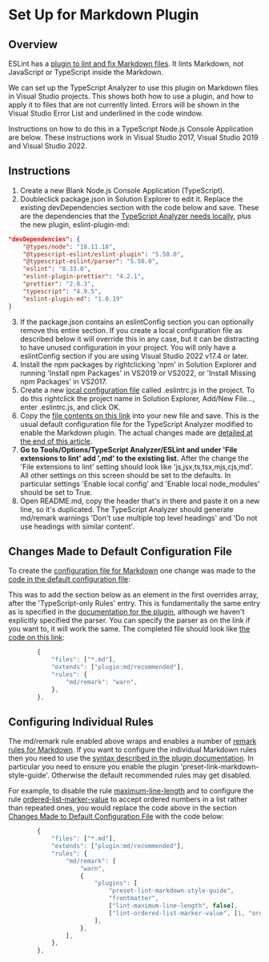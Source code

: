 ﻿# Set Up for Markdown Plugin

## Overview

ESLint has a [plugin to lint and fix Markdown files](https://github.com/leo-buneev/eslint-plugin-md).  It lints Markdown, not JavaScript or TypeScript inside the Markdown.  

We can set up the TypeScript Analyzer to use this plugin on Markdown files in Visual Studio projects.  This shows both how to use a plugin, and how to apply it to files that are not currently linted.  Errors will be shown in the Visual Studio Error List and underlined in the code window.

Instructions on how to do this in a TypeScript Node.js Console Application are below.  These instructions work in Visual Studio 2017, Visual Studio 2019 and Visual Studio 2022.

## Instructions

1. Create a new Blank Node.js Console Application (TypeScript).
2. Doubleclick package.json in Solution Explorer to edit it.  Replace the existing devDependencies section with the code below and save.  These are the dependencies that the [TypeScript Analyzer needs locally](installs.md#localinstall), plus the new plugin, eslint-plugin-md:
``` json
"devDependencies": {
    "@types/node": "18.11.18",
    "@typescript-eslint/eslint-plugin": "5.50.0",
    "@typescript-eslint/parser": "5.50.0",
    "eslint": "8.33.0",
    "eslint-plugin-prettier": "4.2.1",
    "prettier": "2.8.3",
    "typescript": "4.9.5",
    "eslint-plugin-md": "1.0.19"
}
```
3. If the package.json contains an eslintConfig section you can optionally remove this entire section.  If you create a local configuration file as described below it will override this in any case, but it can be distracting to have unused configuration in your project.  You will only have a eslintConfig section if you are using Visual Studio 2022 v17.4 or later.
4. Install the npm packages by rightclicking 'npm' in Solution Explorer and running 'Install npm Packages' in VS2019 or VS2022, or 'Install Missing npm Packages' in VS2017.
5. Create a new [local configuration file](localconfiguration.md) called .eslintrc.js in the project.  To do this rightclick the project name in Solution Explorer, Add/New File..., enter .eslintrc.js, and click OK.
6. Copy the [file contents on this link](setupmarkdownconfig.md) into your new file and save.  This is the usual default configuration file for the TypeScript Analyzer modified to enable the Markdown plugin.  The actual changes made are [detailed at the end of this article](setupmarkdown.md#changesmadetodefaultconfig).
7. **Go to Tools/Options/TypeScript Analyzer/ESLint and under 'File extensions to lint' add ',md' to the existing list.**  After the change the 'File extensions to lint' setting should look like 'js,jsx,ts,tsx,mjs,cjs,md'.  All other settings on this screen should be set to the defaults.  In particular settings 'Enable local config' and 'Enable local node_modules' should be set to True.
8. Open README.md, copy the header that's in there and paste it on a new line, so it's duplicated.  The TypeScript Analyzer should generate md/remark warnings 'Don't use multiple top level headings' and 'Do not use headings with similar content'.

## <a name="changesmadetodefaultconfig"></a>Changes Made to Default Configuration File

To create the [configuration file for Markdown](setupmarkdownconfig.md) one change was made to the [code in the default configuration file](defaultconfig.md#defaulteslintrc):

This was to add the section below as an element in the first overrides array, after the 'TypeScript-only Rules' entry.  This is fundamentally the same entry as is specified in the [documentation for the plugin](https://github.com/leo-buneev/eslint-plugin-md#usage), although we haven't explicitly specified the parser.  You can specify the parser as on the link if you want to, it will work the same.  The completed file should look like [the code on this link](setupmarkdownconfig.md):
``` javascript
        {
            "files": ["*.md"],
            "extends": ["plugin:md/recommended"],
            "rules": {
                "md/remark": "warn",
            },
        },
```
## Configuring Individual Rules

The md/remark rule enabled above wraps and enables a number of [remark rules for Markdown](https://github.com/remarkjs/remark-lint#rules).  If you want to configure the individual Markdown rules then you need to use the [syntax described in the plugin documentation](https://github.com/leo-buneev/eslint-plugin-md#supported-rules).  In particular you need to ensure you enable the plugin 'preset-link-markdown-style-guide'.  Otherwise the default recommended rules may get disabled.

For example, to disable the rule [maximum-line-length](https://github.com/remarkjs/remark-lint/tree/main/packages/remark-lint-maximum-line-length) and to configure the rule [ordered-list-marker-value](https://github.com/remarkjs/remark-lint/tree/main/packages/remark-lint-ordered-list-marker-value) to accept ordered numbers in a list rather than repeated ones, you would replace the code above in the section [Changes Made to Default Configuration File](setupmarkdown.md#changesmadetodefaultconfig) with the code below:
``` javascript
        {
            "files": ["*.md"],
            "extends": ["plugin:md/recommended"],
            "rules": {
                "md/remark": [
                    "warn",
                    {
                        "plugins": [
                            "preset-lint-markdown-style-guide",
                            "frontmatter",
                            ["lint-maximum-line-length", false],
                            ["lint-ordered-list-marker-value", [1, "ordered"]]
                        ],
                    },
                ],
            },
        },
```